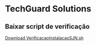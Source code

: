 # TechGuard Solutions




## Baixar script de verificação

[Download VerificacaoInstalacaoSJN.sh](https://github.com/TechGuard-Solutions/Site-Institucional/releases/tag/v1.0/VerificacaoInstalacaoSJN.sh)